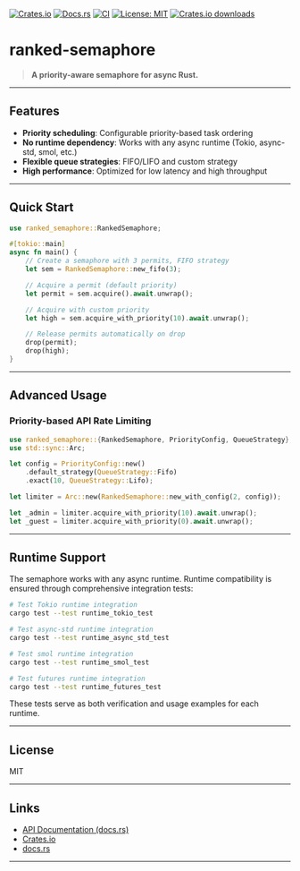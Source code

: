 [![Crates.io](https://img.shields.io/crates/v/ranked-semaphore.svg)](https://crates.io/crates/ranked-semaphore)
[![Docs.rs](https://docs.rs/ranked-semaphore/badge.svg)](https://docs.rs/ranked-semaphore)
[![CI](https://github.com/yeungkc/ranked-semaphore/actions/workflows/ci.yml/badge.svg)](https://github.com/yeungkc/ranked-semaphore/actions/workflows/ci.yml)
[![License: MIT](https://img.shields.io/badge/license-MIT-blue.svg)](LICENSE)
[![Crates.io downloads](https://img.shields.io/crates/d/ranked-semaphore.svg)](https://crates.io/crates/ranked-semaphore)

# ranked-semaphore

> **A priority-aware semaphore for async Rust.**

---

## Features

- **Priority scheduling**: Configurable priority-based task ordering
- **No runtime dependency**: Works with any async runtime (Tokio, async-std, smol, etc.)
- **Flexible queue strategies**: FIFO/LIFO and custom strategy
- **High performance**: Optimized for low latency and high throughput

---

## Quick Start

```rust
use ranked_semaphore::RankedSemaphore;

#[tokio::main]
async fn main() {
    // Create a semaphore with 3 permits, FIFO strategy
    let sem = RankedSemaphore::new_fifo(3);

    // Acquire a permit (default priority)
    let permit = sem.acquire().await.unwrap();

    // Acquire with custom priority
    let high = sem.acquire_with_priority(10).await.unwrap();

    // Release permits automatically on drop
    drop(permit);
    drop(high);
}
```

---

## Advanced Usage

### Priority-based API Rate Limiting

```rust
use ranked_semaphore::{RankedSemaphore, PriorityConfig, QueueStrategy};
use std::sync::Arc;

let config = PriorityConfig::new()
    .default_strategy(QueueStrategy::Fifo)
    .exact(10, QueueStrategy::Lifo);

let limiter = Arc::new(RankedSemaphore::new_with_config(2, config));

let _admin = limiter.acquire_with_priority(10).await.unwrap();
let _guest = limiter.acquire_with_priority(0).await.unwrap();
```

---

## Runtime Support

The semaphore works with any async runtime. Runtime compatibility is ensured through comprehensive integration tests:

```sh
# Test Tokio runtime integration
cargo test --test runtime_tokio_test

# Test async-std runtime integration  
cargo test --test runtime_async_std_test

# Test smol runtime integration
cargo test --test runtime_smol_test

# Test futures runtime integration
cargo test --test runtime_futures_test
```

These tests serve as both verification and usage examples for each runtime.

---

## License

MIT

---

## Links

- [API Documentation (docs.rs)](https://docs.rs/ranked-semaphore)
- [Crates.io](https://crates.io/crates/ranked-semaphore)
- [docs.rs](https://docs.rs/ranked-semaphore)

---
